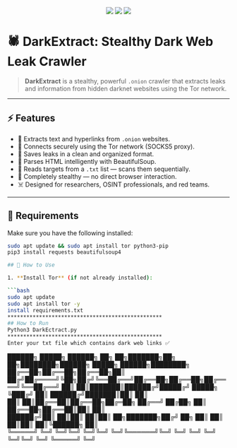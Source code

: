 <p align="center">
  <img src="https://img.shields.io/badge/Dark%20Web-Crawler-black?style=for-the-badge&logo=tor&logoColor=white">
  <img src="https://img.shields.io/badge/Made%20with-Python-3776AB?style=for-the-badge&logo=python&logoColor=white">
  <img src="https://img.shields.io/badge/Tor%20Network-Enabled-7D4698?style=for-the-badge&logo=tor&logoColor=white">
</p>

# 🕷️ DarkExtract: Stealthy Dark Web Leak Crawler

> **DarkExtract** is a stealthy, powerful `.onion` crawler that extracts leaks and information from hidden darknet websites using the Tor network.

---

## ⚡ Features

- 🔎 Extracts text and hyperlinks from `.onion` websites.
- 🔐 Connects securely using the Tor network (SOCKS5 proxy).
- 📄 Saves leaks in a clean and organized format.
- 🧠 Parses HTML intelligently with BeautifulSoup.
- 🎯 Reads targets from a `.txt` list — scans them sequentially.
- 🧬 Completely stealthy — no direct browser interaction.
- ☠️ Designed for researchers, OSINT professionals, and red teams.

---

## 🧪 Requirements

Make sure you have the following installed:

```bash
sudo apt update && sudo apt install tor python3-pip
pip3 install requests beautifulsoup4

## 🚀 How to Use

1. **Install Tor** (if not already installed):

```bash
sudo apt update
sudo apt install tor -y
install requirements.txt
*************************************************
## How to Run
Python3 DarkEctract.py
*************************************************
Enter your txt file which contains dark web links ✅
```



██████╗  █████╗ ██████╗ ██╗  ██╗███████╗██╗  ██╗████████╗██████╗  █████╗  ██████╗████████╗
██╔══██╗██╔══██╗██╔══██╗██║ ██╔╝██╔════╝╚██╗██╔╝╚══██╔══╝██╔══██╗██╔══██╗██╔════╝╚══██╔══╝
██║  ██║███████║██████╔╝█████╔╝ █████╗   ╚███╔╝    ██║   ██████╔╝███████║██║        ██║   
██║  ██║██╔══██║██╔══██╗██╔═██╗ ██╔══╝   ██╔██╗    ██║   ██╔══██╗██╔══██║██║        ██║   
██████╔╝██║  ██║██║  ██║██║  ██╗███████╗██╔╝ ██╗   ██║   ██║  ██║██║  ██║╚██████╗   ██║   
╚═════╝ ╚═╝  ╚═╝╚═╝  ╚═╝╚═╝  ╚═╝╚══════╝╚═╝  ╚═╝   ╚═╝   ╚═╝  ╚═╝╚═╝  ╚═╝ ╚═════╝   ╚═╝   

